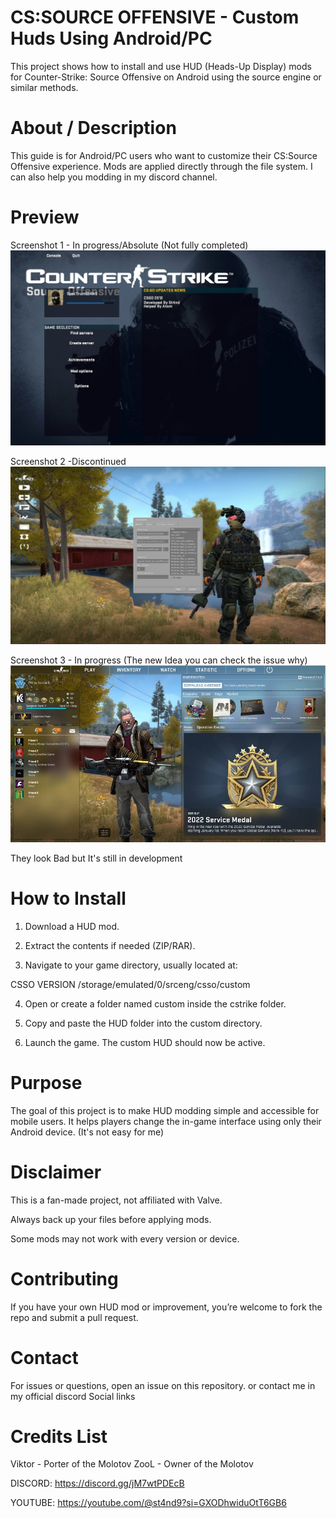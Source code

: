# CS:SOURCE OFFENSIVE - Custom Huds Using Android/PC

This project shows how to install and use HUD (Heads-Up Display) mods for Counter-Strike: Source Offensive on Android using the source engine or similar methods.

# About / Description

This guide is for Android/PC users who want to customize their CS:Source Offensive experience. Mods are applied directly through the file system. I can also help you modding in my discord channel. 

# Preview

Screenshot 1 - In progress/Absolute (Not fully completed)
![image alt](https://github.com/SkmeBtw/CS-Huds-Project/blob/0d5799071e8e411edec3a840dae578ebf8406613/snip_1000165793.jpg)

Screenshot 2 -Discontinued
![image alt](https://github.com/SkmeBtw/CS-Huds-Project/blob/0d5799071e8e411edec3a840dae578ebf8406613/Screenshot_20250730-223733_copy_1920x1080.jpg)

Screenshot 3 - In progress (The new Idea you can check the issue why) 
![image alt](https://github.com/SkmeBtw/CS-Huds-Project/blob/511cf3cadcee67aa75fc5c5fdb57edcb46db8988/images%20(2).jpeg)

They look Bad but It's still in development

# How to Install

1. Download a HUD mod.

2. Extract the contents if needed (ZIP/RAR).

3. Navigate to your game directory, usually located at:

CSSO VERSION
/storage/emulated/0/srceng/csso/custom

4. Open or create a folder named custom inside the cstrike folder.

5. Copy and paste the HUD folder into the custom directory.

6. Launch the game. The custom HUD should now be active.


# Purpose

The goal of this project is to make HUD modding simple and accessible for mobile users. It helps players change the in-game interface using only their Android device. (It's not easy for me) 

# Disclaimer

This is a fan-made project, not affiliated with Valve.

Always back up your files before applying mods.

Some mods may not work with every version or device.


# Contributing

If you have your own HUD mod or improvement, you’re welcome to fork the repo and submit a pull request.

# Contact

For issues or questions, open an issue on this repository.
or contact me in my official discord
Social links

# Credits List

Viktor - Porter of the Molotov
ZooL - Owner of the Molotov

DISCORD: https://discord.gg/jM7wtPDEcB

YOUTUBE: https://youtube.com/@st4nd9?si=GXODhwiduOtT6GB6
